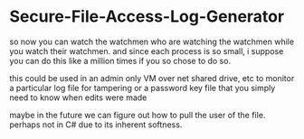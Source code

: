 # Secure-File-Access-Log-Generator


so now you can watch the watchmen who are watching the watchmen while you watch their watchmen. and since each process is so small,
i suppose you can do this like a million times if you so chose to do so. 

this could be used in an admin only VM over net shared drive, etc to monitor a particular log file for tampering or a password key 
file that you simply need to know when edits were made

maybe in the future we can figure out how to pull the user of the file. perhaps not in C# due to its inherent softness.
